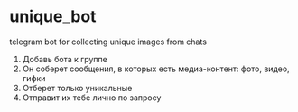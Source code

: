 # unique_bot
telegram bot for collecting unique images from chats

1) Добавь бота к группе
2) Он соберет сообщения, в которых есть медиа-контент: фото, видео, гифки
3) Отберет только уникальные
4) Отправит их тебе лично по запросу
